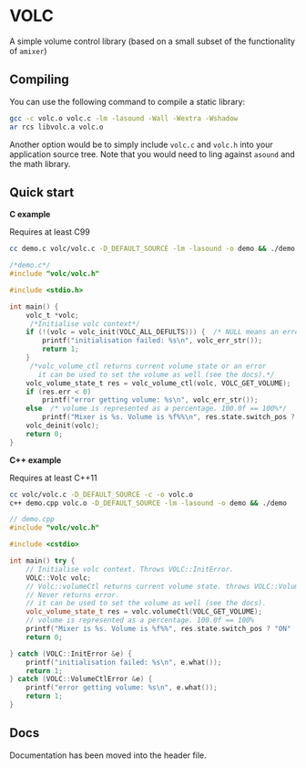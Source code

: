 # VOLC

A simple volume control library (based on a small subset of the functionality of
`amixer`)

## Compiling

You can use the following command to compile a static library:

``` sh
gcc -c volc.o volc.c -lm -lasound -Wall -Wextra -Wshadow
ar rcs libvolc.a volc.o
```

Another option would be to simply include `volc.c` and `volc.h` into your
application source tree. Note that you would need to ling against `asound` and
the math library.

## Quick start

**C example**

Requires at least C99

``` sh
cc demo.c volc/volc.c -D_DEFAULT_SOURCE -lm -lasound -o demo && ./demo
```

``` c
/*demo.c*/
#include "volc/volc.h"

#include <stdio.h>

int main() {
    volc_t *volc;
     /*Initialise volc context*/
    if (!(volc = volc_init(VOLC_ALL_DEFULTS))) {  /* NULL means an error occurred*/
        printf("initialisation failed: %s\n", volc_err_str());
        return 1;
    }
     /*volc_volume_ctl returns current volume state or an error
       it can be used to set the volume as well (see the docs).*/
    volc_volume_state_t res = volc_volume_ctl(volc, VOLC_GET_VOLUME);
    if (res.err < 0)
        printf("error getting volume: %s\n", volc_err_str());
    else  /* volume is represented as a percentage. 100.0f == 100%*/
        printf("Mixer is %s. Volume is %f%%\n", res.state.switch_pos ? "ON" : "OFF", res.state.volume);
    volc_deinit(volc);
    return 0;
}
```

**C++ example**

Requires at least C++11

``` sh
cc volc/volc.c -D_DEFAULT_SOURCE -c -o volc.o
c++ demo.cpp volc.o -D_DEFAULT_SOURCE -lm -lasound -o demo && ./demo
```

``` cpp
// demo.cpp
#include "volc/volc.h"

#include <cstdio>

int main() try {
    // Initialise volc context. Throws VOLC::InitError.
    VOLC::Volc volc;
    // Volc::volumeCtl returns current volume state. throws VOLC::VolumeCtlError.
    // Never returns error.
    // it can be used to set the volume as well (see the docs).
    volc_volume_state_t res = volc.volumeCtl(VOLC_GET_VOLUME);
    // volume is represented as a percentage. 100.0f == 100%
    printf("Mixer is %s. Volume is %f%%", res.state.switch_pos ? "ON" : "OFF", res.state.volume);
    return 0;

} catch (VOLC::InitError &e) {
    printf("initialisation failed: %s\n", e.what());
    return 1;
} catch (VOLC::VolumeCtlError &e) {
    printf("error getting volume: %s\n", e.what());
    return 1;
}
```

## Docs

Documentation has been moved into the header file.
